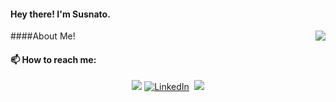 #### Hey there! I'm Susnato.
<img align="right" src="https://github-readme-stats.vercel.app/api?username=susnato">

####About Me!




#### 📫 How to reach me: 
<p align="center">
  <a href="mailto:susnatodhar10@gmail.com"><img src="https://img.icons8.com/bubbles/50/000000/gmail"></a>
  <a href="https://www.linkedin.com/in/susnato-dhar-922239211/"><img src="https://img.icons8.com/bubbles/50/000000/linkedin" alt="LinkedIn"/></a>
  <a href="https://www.kaggle.com/susnato"><img scr="https://cdn.iconscout.com/icon/free/png-128/kaggle-3630138-3031270.png"></a>
  <a href="https://discord.gg/user/Susnato Dhar#0236"><img src="https://img.icons8.com/bubbles/50/000000/discord"></a>
</p>







